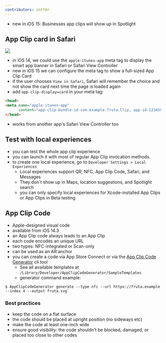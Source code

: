 ```yaml
---
contributors: zntfdr
---
```


- new in iOS 15: Businesses app clips will show up in Spotlight

## App Clip card in Safari

![][appClipSafari]

- in iOS 14, we could use the `apple-itunes-app` meta tag to display the smart app banner in Safari or Safari View Controller
- new in iOS 15 we can configure the meta tag to show a full-sized App Clip Card
- if the user chooses `View in Safari`, Safari will remember the choice and not show the card next time the page is loaded again
- add `app-clip-display=card` in your meta tag:

```html
<head>
<meta name="apple-itunes-app"
      content="app-clip-bundle-id-com.example.fruta.Clip, app-id-123456789, app-clip-display=card"> 
</head> 
```

- works from another app's Safari View Controller too

## Test with local experiences

- you can test the whole app clip experience
- you can launch it with most of regular App Clip invocation methods.
- to create one local experience, go to `Developer Settings > Local Experiences`
  - Local experiences support QR, NFC, App Clip Code, Safari, and Messages
  - They don't show up in Maps, location suggestions, and Spotlight search
  - you can only specify local experiences for Xcode-installed App Clips or App Clips in Beta testing

## App Clip Code

- Apple-designed visual code
- available from iOS 14.3
- an App Clip code always leads to an App Clip
- each code encodes an unique URL
- two types: NFC-integrated or Scan-only
- can be used as an AR anchor
- you can create a code via App Store Connect or via the [App Clip Code Generator][resources] cli tool
  - See all available templates at `/Library/Developer/AppClipCodeGenerator/SampleTemplates`
  - generator command example: 

```shell
$ AppClipCodeGenerator generate --type nfc --url https://fruta.example --index 4 --output fruta.svg`
```

### Best practices

- keep the code on a flat surface
- the code should be placed at upright position (no sideways etc)
- make the code at least one-inch wide
- ensure good visibility: the code shouldn't be blocked, damaged, or placed too close to other codes

[appClipSafari]: ../../../images/notes/wwdc21/10012/appClipSafari.png
[resources]: https://developer.apple.com/app-clips/resources/
